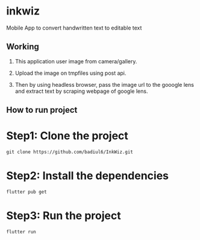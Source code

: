 # inkwiz

Mobile App to convert handwritten text to editable text

## Working

1. This application user image from camera/gallery.

2. Upload the image on tmpfiles using post api.

3. Then by using headless browser, pass the image url to the gooogle lens and extract text by scraping webpage of google lens.

## How to run project

# Step1: Clone the project
    git clone https://github.com/badiul6/InkWiz.git
    
# Step2: Install the dependencies
    flutter pub get

# Step3: Run the project
    flutter run

